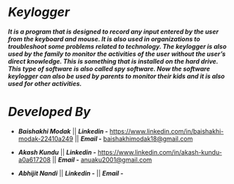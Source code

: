 # ***Keylogger***
***It is a program that is designed to record any input entered by the user from the keyboard and mouse. It is also used in organizations to troubleshoot some problems related to technology. The keylogger is also used by the family to monitor the activities of the user without the user’s direct knowledge. This is something that is installed on the hard drive. This type of software is also called spy software. Now the software keylogger can also be used by parents to monitor their kids and it is also used for other activities.***

# ***Developed By*** 
- ***Baishakhi Modak*** || ***Linkedin -*** https://www.linkedin.com/in/baishakhi-modak-22410a249 || ***Email -*** baishakhimodak18@gmail.com
* ***Akash Kundu*** || ***Linkedin -*** https://www.linkedin.com/in/akash-kundu-a0a617208 || ***Email -*** anuaku2001@gmail.com
+ ***Abhijit Nandi*** || ***Linkedin -***  || ***Email -*** 



